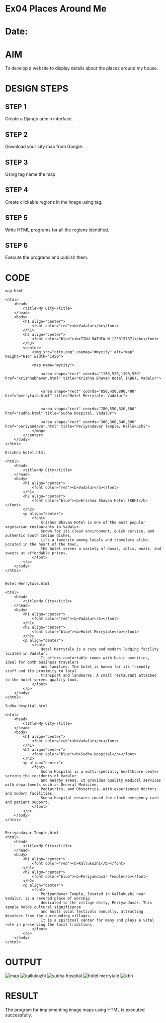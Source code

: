 # Ex04 Places Around Me
# Date:
# AIM
To develop a website to display details about the places around my house.

# DESIGN STEPS
## STEP 1
Create a Django admin interface.

## STEP 2
Download your city map from Google.

## STEP 3
Using <map> tag name the map.

## STEP 4
Create clickable regions in the image using <area> tag.

## STEP 5
Write HTML programs for all the regions identified.

## STEP 6
Execute the programs and publish them.

# CODE
```
map.html

<html>
    <head>
        <title>My City</title>
    </head>
    <body>
        <h1 align="center">
            <font color="red"><b>Vadalur</b></font>
        </h1>
        <h3 align="center">
            <font color="blue"><b>TINU MATHEW M [25015787]</b></font>
        </h3>
        <center>
            <img src="city.png" usemap="#mycity" alt="map" height="610" width="1450">
            
            <map name="mycity">
                
                <area shape="rect" coords="1150,520,1190,550" href="krishnabhavan.html" title="Krishna Bhavan Hotel (KBH), Vadalur">

                
                <area shape="rect" coords="850,450,890,480" href="merrytale.html" title="Hotel Merrytale, Vadalur">

                
                <area shape="rect" coords="780,550,820,580" href="sudha.html" title="Sudha Hospital, Vadalur">

                <area shape="rect" coords="300,360,340,390" href="periyandavar.html" title="Periyandavar Temple, Kallukuzhi">
            </map>
        </center>
    </body>
</html>

Krishna hotel.html

<html>
    <head>
        <title>My City</title>
    </head>
    <body>
        <h1 align="center">
            <font color="red"><b>Vadalur</b></font>
        </h1>
        <h2 align="center">
            <font color="blue"><b>Krishna Bhavan Hotel (KBH)</b></font>
        </h2>
        <p align="center">
            <font>
                Krishna Bhavan Hotel is one of the most popular vegetarian restaurants in Vadalur. 
                Known for its clean environment, quick service, and authentic South Indian dishes, 
                it's a favorite among locals and travelers alike. Located in the heart of the town, 
                the hotel serves a variety of dosas, idlis, meals, and sweets at affordable prices.
            </font>
        </p>
    </body>
</html>


Hotel Merrytale.html

<html>
    <head>
        <title>My City</title>
    </head>
    <body>
        <h1 align="center">
            <font color="red"><b>Vadalur</b></font>
        </h1>
        <h2 align="center">
            <font color="blue"><b>Hotel Merrytale</b></font>
        </h2>
        <p align="center">
            <font>
                Hotel Merrytale is a cozy and modern lodging facility located in Vadalur. 
                It offers comfortable rooms with basic amenities, ideal for both business travelers 
                and families. The hotel is known for its friendly staff and its proximity to local 
                transport and landmarks. A small restaurant attached to the hotel serves quality food.
            </font>
        </p>
    </body>
</html>

Sudha Hospital.html

<html>
    <head>
        <title>My City</title>
    </head>
    <body>
        <h1 align="center">
            <font color="red"><b>Vadalur</b></font>
        </h1>
        <h2 align="center">
            <font color="blue"><b>Sudha Hospital</b></font>
        </h2>
        <p align="center">
            <font>
                Sudha Hospital is a multi-specialty healthcare center serving the residents of Vadalur 
                and nearby areas. It provides quality medical services with departments such as General Medicine, 
                Pediatrics, and Obstetrics. With experienced doctors and modern facilities, 
                Sudha Hospital ensures round-the-clock emergency care and patient support.
            </font>
        </p>
    </body>
</html>


Periyandavar Temple.html
<html>
    <head>
        <title>My City</title>
    </head>
    <body>
        <h1 align="center">
            <font color="red"><b>Kallukuzhi</b></font>
        </h1>
        <h2 align="center">
            <font color="blue"><b>Periyandavar Temple</b></font>
        </h2>
        <p align="center">
            <font>
                Periyandavar Temple, located in Kallukuzhi near Vadalur, is a revered place of worship 
                dedicated to the village deity, Periyandavar. This temple holds cultural significance 
                and hosts local festivals annually, attracting devotees from the surrounding villages. 
                It is a spiritual center for many and plays a vital role in preserving the local traditions.
            </font>
        </p>
    </body>
</html>
```
# OUTPUT

![map](https://github.com/user-attachments/assets/4071306d-e597-4835-abea-c47b35bc9c28)
![kallukuzhi](https://github.com/user-attachments/assets/96a822e0-234e-4d23-9145-9c320fc6da7d)
![sudha hospital](https://github.com/user-attachments/assets/320f6af2-8272-4d00-bf5f-def1e8ba466c)
![hotel merrytale](https://github.com/user-attachments/assets/2c1e8f26-689c-4c55-a1f5-d884921249a8)
![kbh](https://github.com/user-attachments/assets/658d1db9-8a5c-4c84-942b-f36288b0d59d)



# RESULT
The program for implementing image maps using HTML is executed successfully.
